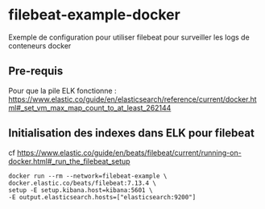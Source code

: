 # filebeat-example-docker

Exemple de configuration pour utiliser filebeat pour surveiller les logs de conteneurs docker

## Pre-requis

Pour que la pile ELK fonctionne :
https://www.elastic.co/guide/en/elasticsearch/reference/current/docker.html#_set_vm_max_map_count_to_at_least_262144


## Initialisation des indexes dans ELK pour filebeat

cf https://www.elastic.co/guide/en/beats/filebeat/current/running-on-docker.html#_run_the_filebeat_setup
```
docker run --rm --network=filebeat-example \
docker.elastic.co/beats/filebeat:7.13.4 \
setup -E setup.kibana.host=kibana:5601 \
-E output.elasticsearch.hosts=["elasticsearch:9200"]
```
